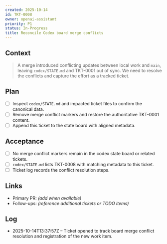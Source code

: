 ```yaml
---
created: 2025-10-14
id: TKT-0008
owner: openai-assistant
priority: P1
status: In-Progress
title: Reconcile Codex board merge conflicts
---
```


## Context

> A merge introduced conflicting updates between local work and `main`, leaving `codex/STATE.md` and TKT-0001 out of sync. We need to resolve the conflicts and capture the effort as a tracked ticket.

## Plan

- [ ] Inspect `codex/STATE.md` and impacted ticket files to confirm the canonical data.
- [ ] Remove merge conflict markers and restore the authoritative TKT-0001 content.
- [ ] Append this ticket to the state board with aligned metadata.

## Acceptance

- [ ] No merge conflict markers remain in the codex state board or related tickets.
- [ ] `codex/STATE.md` lists TKT-0008 with matching metadata to this ticket.
- [ ] Ticket log records the conflict resolution steps.

## Links

- Primary PR: _(add when available)_
- Follow-ups: _(reference additional tickets or TODO items)_

## Log

- 2025-10-14T13:37:57Z – Ticket opened to track board merge conflict resolution and registration of the new work item.
